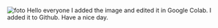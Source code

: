 ![foto](https://github.com/BO4105/SEEDR-TO-DRIVE/assets/52715393/a5fef658-5483-408d-8b6b-4a2152843ff3)
Hello everyone
I added the image and edited it in Google Colab. I added it to Github.
Have a nice day.
